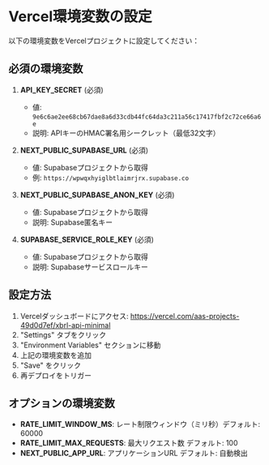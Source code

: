 # Vercel環境変数の設定

以下の環境変数をVercelプロジェクトに設定してください：

## 必須の環境変数

1. **API_KEY_SECRET** (必須)
   - 値: `9e6c6ae2ee68cb67dae8a6d33cdb44fc64da3c211a56c17417fbf2c72ce66a6e`
   - 説明: APIキーのHMAC署名用シークレット（最低32文字）

2. **NEXT_PUBLIC_SUPABASE_URL** (必須)
   - 値: Supabaseプロジェクトから取得
   - 例: `https://wpwqxhyiglbtlaimrjrx.supabase.co`

3. **NEXT_PUBLIC_SUPABASE_ANON_KEY** (必須)
   - 値: Supabaseプロジェクトから取得
   - 説明: Supabase匿名キー

4. **SUPABASE_SERVICE_ROLE_KEY** (必須)
   - 値: Supabaseプロジェクトから取得
   - 説明: Supabaseサービスロールキー

## 設定方法

1. Vercelダッシュボードにアクセス: https://vercel.com/aas-projects-49d0d7ef/xbrl-api-minimal
2. "Settings" タブをクリック
3. "Environment Variables" セクションに移動
4. 上記の環境変数を追加
5. "Save" をクリック
6. 再デプロイをトリガー

## オプションの環境変数

- **RATE_LIMIT_WINDOW_MS**: レート制限ウィンドウ（ミリ秒）デフォルト: 60000
- **RATE_LIMIT_MAX_REQUESTS**: 最大リクエスト数 デフォルト: 100
- **NEXT_PUBLIC_APP_URL**: アプリケーションURL デフォルト: 自動検出